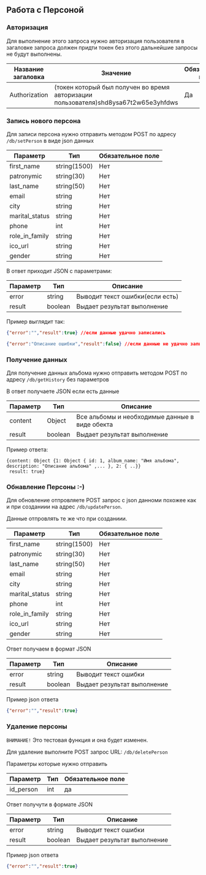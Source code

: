 ## Работа с Персоной

### Авторизация

Для выполнение этого запроса нужно авторизация пользователя
в загаловке запроса должен придти токен без этого дальнейшие запросы не будут выполнены.

| Название загаловка |Значение|   Обязательное поле |
| ------------ | ------------ |------------ |
| Authorization|  (токен который был получен во время авторизации пользователя)shd8ysa67t2w65e3yhfdws|Да|

### Запись нового персона

Для записи персона нужно отправить методом POST по адресу  `/db/setPerson` в виде json данных

| Параметр  |  Тип  | Обязательное поле |
| ------------ | ------------ |------------ |
| first_name| string(1500)  | Нет |
| patronymic  |  string(30)  | Нет |
| last_name |  string(50)  | Нет |
| email |  string  | Нет |
| city |  string  | Нет |
| marital_status |  string  | Нет |
| phone |  int  | Нет |
| role_in_family |  string  | Нет |
| ico_url|  string  | Нет |
| gender|  string  | Нет |
	

В ответ приходит JSON с параметрами:

| Параметр  |  Тип  | Описание|
| ------------ | ------------ |------------ |
| error | string | Выводит текст ошибки(если есть)  |
| result  |  boolean  | Выдает результат выполнение  |

Пример выглядит так:
```json
{"error":"","result":true} //если данные удачно записались

{"error":"Описание ошибки","result":false} //если данные не удачно записались
```
### Получение данных

Для получение данных  альбома нужно отправить методом POST по адресу `/db/getHistory` без параметров

В ответ получаете JSON если есть данные

| Параметр  |  Тип  | Описание|
| ------------ | ------------ |------------ |
|content| Object | Все альбомы и необходимые данные в виде обекта  |
| result  |  boolean  | Выдает результат выполнение  |

Пример ответа:

```
{content: Object {1: Object { id: 1, album_name: "Имя альбома", description: "Описание альбома" ,... }, 2: { ..}}
 result: true}
```

### Обнавление Персоны :-)

Для обновление отпровляете POST запрос с  json данноми похожее как и при созданиии на адрес `/db/updatePerson`.

Данные отпровлять те же что при созданиии.

| Параметр  |  Тип  | Обязательное поле |
| ------------ | ------------ |------------ |
| first_name| string(1500)  | Нет |
| patronymic  |  string(30)  | Нет |
| last_name |  string(50)  | Нет |
| email |  string  | Нет |
| city |  string  | Нет |
| marital_status |  string  | Нет |
| phone |  int  | Нет |
| role_in_family |  string  | Нет |
| ico_url|  string  | Нет |
| gender|  string  | Нет |



Ответ получаем в формат JSON

| Параметр  |  Тип  | Описание|
| ------------ | ------------ |------------ |
| error | string | Выводит текст ошибки  |
| result  |  boolean  | Выдает результат выполнение  |
Пример json ответа
```json
{"error":"","result":true}
```

### Удаление персоны

`ВНИМАНИЕ!` Это тестовая функция и она будет изменен.

Для удаление выполните POST запрос URL: `/db/deletePerson`

Параметры которые нужно отправить

| Параметр  |  Тип  | Обязательное поле |
| ------------ | ------------ |------------ |
| id_person| int  | да |

Ответ получути в формате JSON

| Параметр  |  Тип  | Описание|
| ------------ | ------------ |------------ |
| error | string | Выводит текст ошибки  |
| result  |  boolean  | Выдает результат выполнение  |
Пример json ответа
```json
{"error":"","result":true}
```
